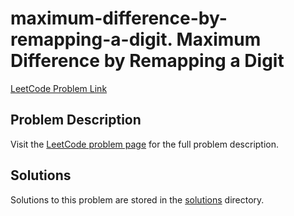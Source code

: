 # maximum-difference-by-remapping-a-digit. Maximum Difference by Remapping a Digit

[LeetCode Problem Link](https://leetcode.com/problems/maximum_difference_by_remapping_a_digit/)

## Problem Description

Visit the [LeetCode problem page](https://leetcode.com/problems/maximum_difference_by_remapping_a_digit/) for the full problem description.

## Solutions

Solutions to this problem are stored in the [solutions](./solutions) directory.
